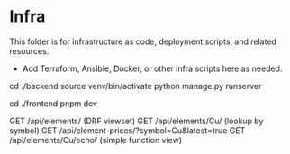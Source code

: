 # Infra

This folder is for infrastructure as code, deployment scripts, and related resources.

- Add Terraform, Ansible, Docker, or other infra scripts here as needed.



cd ./backend
source venv/bin/activate
python manage.py runserver

cd ./frontend
pnpm dev

GET /api/elements/ (DRF viewset)
GET /api/elements/Cu/ (lookup by symbol)
GET /api/element-prices/?symbol=Cu&latest=true
GET /api/elements/Cu/echo/ (simple function view)